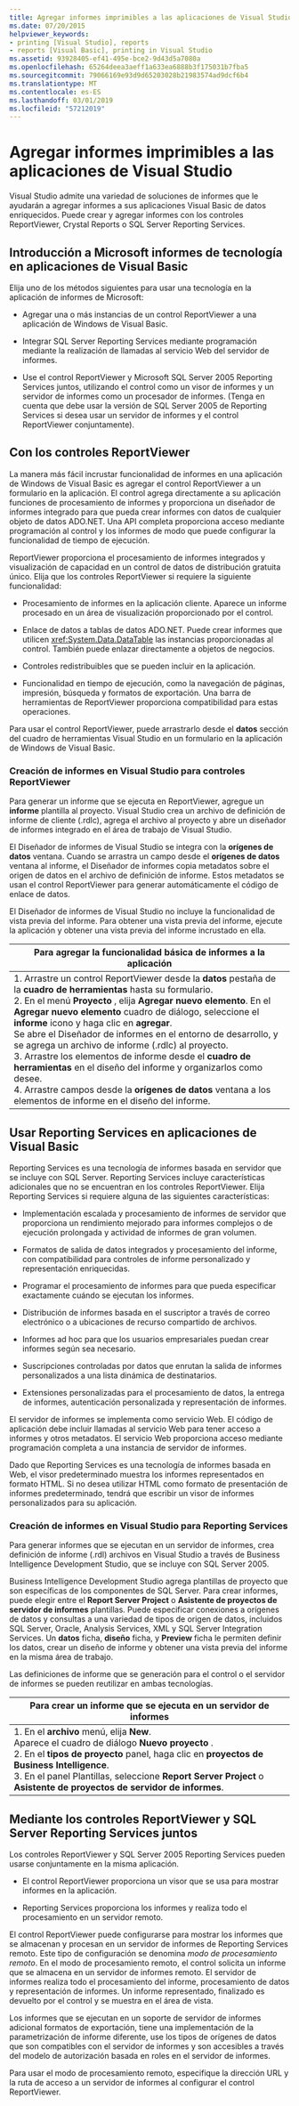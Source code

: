 ```yaml
---
title: Agregar informes imprimibles a las aplicaciones de Visual Studio
ms.date: 07/20/2015
helpviewer_keywords:
- printing [Visual Studio], reports
- reports [Visual Basic], printing in Visual Studio
ms.assetid: 93928405-ef41-495e-bce2-9d43d5a7080a
ms.openlocfilehash: 65264deea3aeff1a633ea6888b3f175031b7fba5
ms.sourcegitcommit: 79066169e93d9d65203028b21983574ad9dcf6b4
ms.translationtype: MT
ms.contentlocale: es-ES
ms.lasthandoff: 03/01/2019
ms.locfileid: "57212019"
---
```

# <a name="adding-printable-reports-to-visual-studio-applications"></a>Agregar informes imprimibles a las aplicaciones de Visual Studio
Visual Studio admite una variedad de soluciones de informes que le ayudarán a agregar informes a sus aplicaciones Visual Basic de datos enriquecidos. Puede crear y agregar informes con los controles ReportViewer, Crystal Reports o SQL Server Reporting Services.  

  
## <a name="overview-of-microsoft-reporting-technology-in-visual-basic-applications"></a>Introducción a Microsoft informes de tecnología en aplicaciones de Visual Basic  
 Elija uno de los métodos siguientes para usar una tecnología en la aplicación de informes de Microsoft:  
  
-   Agregar una o más instancias de un control ReportViewer a una aplicación de Windows de Visual Basic.  
  
-   Integrar SQL Server Reporting Services mediante programación mediante la realización de llamadas al servicio Web del servidor de informes.  
  
-   Use el control ReportViewer y Microsoft SQL Server 2005 Reporting Services juntos, utilizando el control como un visor de informes y un servidor de informes como un procesador de informes. (Tenga en cuenta que debe usar la versión de SQL Server 2005 de Reporting Services si desea usar un servidor de informes y el control ReportViewer conjuntamente).  
  
## <a name="using-reportviewer-controls"></a>Con los controles ReportViewer  
 La manera más fácil incrustar funcionalidad de informes en una aplicación de Windows de Visual Basic es agregar el control ReportViewer a un formulario en la aplicación. El control agrega directamente a su aplicación funciones de procesamiento de informes y proporciona un diseñador de informes integrado para que pueda crear informes con datos de cualquier objeto de datos ADO.NET. Una API completa proporciona acceso mediante programación al control y los informes de modo que puede configurar la funcionalidad de tiempo de ejecución.  
  
 ReportViewer proporciona el procesamiento de informes integrados y visualización de capacidad en un control de datos de distribución gratuita único. Elija que los controles ReportViewer si requiere la siguiente funcionalidad:  
  
-   Procesamiento de informes en la aplicación cliente. Aparece un informe procesado en un área de visualización proporcionado por el control.  
  
-   Enlace de datos a tablas de datos ADO.NET. Puede crear informes que utilicen <xref:System.Data.DataTable> las instancias proporcionadas al control. También puede enlazar directamente a objetos de negocios.  
  
-   Controles redistribuibles que se pueden incluir en la aplicación.  
  
-   Funcionalidad en tiempo de ejecución, como la navegación de páginas, impresión, búsqueda y formatos de exportación. Una barra de herramientas de ReportViewer proporciona compatibilidad para estas operaciones.  
  
 Para usar el control ReportViewer, puede arrastrarlo desde el **datos** sección del cuadro de herramientas Visual Studio en un formulario en la aplicación de Windows de Visual Basic.  
  
### <a name="creating-reports-in-visual-studio-for-reportviewer-controls"></a>Creación de informes en Visual Studio para controles ReportViewer  
 Para generar un informe que se ejecuta en ReportViewer, agregue un **informe** plantilla al proyecto. Visual Studio crea un archivo de definición de informe de cliente (.rdlc), agrega el archivo al proyecto y abre un diseñador de informes integrado en el área de trabajo de Visual Studio.  
  
 El Diseñador de informes de Visual Studio se integra con la **orígenes de datos** ventana. Cuando se arrastra un campo desde el **orígenes de datos** ventana al informe, el Diseñador de informes copia metadatos sobre el origen de datos en el archivo de definición de informe. Estos metadatos se usan el control ReportViewer para generar automáticamente el código de enlace de datos.  
  
 El Diseñador de informes de Visual Studio no incluye la funcionalidad de vista previa del informe. Para obtener una vista previa del informe, ejecute la aplicación y obtener una vista previa del informe incrustado en ella.  
  
|Para agregar la funcionalidad básica de informes a la aplicación|  
|---|    
|1.  Arrastre un control ReportViewer desde la **datos** pestaña de la **cuadro de herramientas** hasta su formulario.<br />2.  En el menú **Proyecto** , elija **Agregar nuevo elemento**. En el **Agregar nuevo elemento** cuadro de diálogo, seleccione el **informe** icono y haga clic en **agregar**.<br />     Se abre el Diseñador de informes en el entorno de desarrollo, y se agrega un archivo de informe (.rdlc) al proyecto.<br />3.  Arrastre los elementos de informe desde el **cuadro de herramientas** en el diseño del informe y organizarlos como desee.<br />4.  Arrastre campos desde la **orígenes de datos** ventana a los elementos de informe en el diseño del informe.|  
  
## <a name="using-reporting-services-in-visual-basic-applications"></a>Usar Reporting Services en aplicaciones de Visual Basic  
 Reporting Services es una tecnología de informes basada en servidor que se incluye con SQL Server. Reporting Services incluye características adicionales que no se encuentran en los controles ReportViewer. Elija Reporting Services si requiere alguna de las siguientes características:  
  
-   Implementación escalada y procesamiento de informes de servidor que proporciona un rendimiento mejorado para informes complejos o de ejecución prolongada y actividad de informes de gran volumen.  
  
-   Formatos de salida de datos integrados y procesamiento del informe, con compatibilidad para controles de informe personalizado y representación enriquecidas.  
  
-   Programar el procesamiento de informes para que pueda especificar exactamente cuándo se ejecutan los informes.  
  
-   Distribución de informes basada en el suscriptor a través de correo electrónico o a ubicaciones de recurso compartido de archivos.  
  
-   Informes ad hoc para que los usuarios empresariales puedan crear informes según sea necesario.  
  
-   Suscripciones controladas por datos que enrutan la salida de informes personalizados a una lista dinámica de destinatarios.  
  
-   Extensiones personalizadas para el procesamiento de datos, la entrega de informes, autenticación personalizada y representación de informes.  
  
 El servidor de informes se implementa como servicio Web. El código de aplicación debe incluir llamadas al servicio Web para tener acceso a informes y otros metadatos. El servicio Web proporciona acceso mediante programación completa a una instancia de servidor de informes.  
  
 Dado que Reporting Services es una tecnología de informes basada en Web, el visor predeterminado muestra los informes representados en formato HTML. Si no desea utilizar HTML como formato de presentación de informes predeterminado, tendrá que escribir un visor de informes personalizados para su aplicación.  
  
### <a name="creating-reports-in-visual-studio-for-reporting-services"></a>Creación de informes en Visual Studio para Reporting Services  
 Para generar informes que se ejecutan en un servidor de informes, crea definición de informe (.rdl) archivos en Visual Studio a través de Business Intelligence Development Studio, que se incluye con SQL Server 2005.  
  
 Business Intelligence Development Studio agrega plantillas de proyecto que son específicas de los componentes de SQL Server. Para crear informes, puede elegir entre el **Report Server Project** o **Asistente de proyectos de servidor de informes** plantillas. Puede especificar conexiones a orígenes de datos y consultas a una variedad de tipos de origen de datos, incluidos SQL Server, Oracle, Analysis Services, XML y SQL Server Integration Services. Un **datos** ficha, **diseño** ficha, y **Preview** ficha le permiten definir los datos, crear un diseño de informe y obtener una vista previa del informe en la misma área de trabajo.  
  
 Las definiciones de informe que se generación para el control o el servidor de informes se pueden reutilizar en ambas tecnologías.  
  
|Para crear un informe que se ejecuta en un servidor de informes|  
|---|    
|1.  En el **archivo** menú, elija **New**.<br />     Aparece el cuadro de diálogo **Nuevo proyecto** .<br />2.  En el **tipos de proyecto** panel, haga clic en **proyectos de Business Intelligence**.<br />3.  En el panel Plantillas, seleccione **Report Server Project** o **Asistente de proyectos de servidor de informes**.|  
  
## <a name="using-reportviewer-controls-and-sql-server-reporting-services-together"></a>Mediante los controles ReportViewer y SQL Server Reporting Services juntos  
 Los controles ReportViewer y SQL Server 2005 Reporting Services pueden usarse conjuntamente en la misma aplicación.  
  
-   El control ReportViewer proporciona un visor que se usa para mostrar informes en la aplicación.  
  
-   Reporting Services proporciona los informes y realiza todo el procesamiento en un servidor remoto.  
  
 El control ReportViewer puede configurarse para mostrar los informes que se almacenan y procesan en un servidor de informes de Reporting Services remoto. Este tipo de configuración se denomina *modo de procesamiento remoto*. En el modo de procesamiento remoto, el control solicita un informe que se almacena en un servidor de informes remoto. El servidor de informes realiza todo el procesamiento del informe, procesamiento de datos y representación de informes. Un informe representado, finalizado es devuelto por el control y se muestra en el área de vista.  
  
 Los informes que se ejecutan en un soporte de servidor de informes adicional formatos de exportación, tiene una implementación de la parametrización de informe diferente, use los tipos de orígenes de datos que son compatibles con el servidor de informes y son accesibles a través del modelo de autorización basada en roles en el servidor de informes.  
  
 Para usar el modo de procesamiento remoto, especifique la dirección URL y la ruta de acceso a un servidor de informes al configurar el control ReportViewer.
